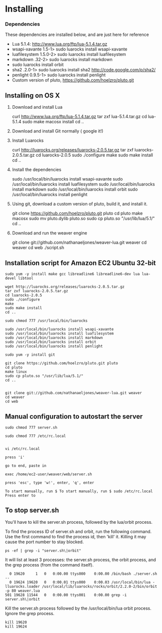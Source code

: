 # Installing

### Dependencies 

These dependencies are installed below, and are just here for reference

* Lua 5.1.4: http://www.lua.org/ftp/lua-5.1.4.tar.gz 
* wsapi-xavante 1.5-1> sudo luarocks install wsapi-xavante
* luafilesystem 1.5.0-2> sudo luarocks install luafilesystem
* markdown .32-2> sudo luarocks install markdown
* sudo luarocks install orbit
* sha2 .2.0-1> sudo luarocks install sha2    http://code.google.com/p/sha2/
* penlight 0.9.5-1> sudo luarocks install penlight
* Custom version of pluto, https://github.com/hoelzro/pluto.git


## Installing on OS X

1. Download and install Lua

 	curl http://www.lua.org/ftp/lua-5.1.4.tar.gz
	tar zxf lua-5.1.4.tar.gz
	cd lua-5.1.4
	sudo make macosx install
	cd ..

2. Download and install Git normally ( google it!)
3. Install Luarocks

	curl http://luarocks.org/releases/luarocks-2.0.5.tar.gz
	tar zxf luarocks-2.0.5.tar.gz
	cd luarocks-2.0.5
	sudo ./configure
	make
	sudo make install
	cd ..

4. Install the dependencies

	sudo /usr/local/bin/luarocks install wsapi-xavante
	sudo /usr/local/bin/luarocks install luafilesystem
	sudo /usr/local/bin/luarocks install markdown
	sudo /usr/local/bin/luarocks install orbit
	sudo /usr/local/bin/luarocks install penlight
	
5. Using git, download a custom version of pluto, build it, and install it.

	git clone https://github.com/hoelzro/pluto.git pluto
	cd pluto
	make macosx
	sudo mv pluto.dylib pluto.so
	sudo cp pluto.so "/usr/lib/lua/5.1/"
	cd ..

6. Download and run the weaver engine

	git clone git://github.com/nathanaeljones/weaver-lua.git weaver
	cd weaver
	cd web
	./script.sh


## Installation script for Amazon EC2 Ubuntu 32-bit



	sudo yum -y install make gcc libreadline6 libreadline6-dev lua lua-devel libtool

	wget http://luarocks.org/releases/luarocks-2.0.5.tar.gz
	tar zxf luarocks-2.0.5.tar.gz
	cd luarocks-2.0.5
	sudo ./configure
	make
	sudo make install
	cd ..

	sudo chmod 777 /usr/local/bin/luarocks

	sudo /usr/local/bin/luarocks install wsapi-xavante
	sudo /usr/local/bin/luarocks install luafilesystem
	sudo /usr/local/bin/luarocks install markdown
	sudo /usr/local/bin/luarocks install orbit
	sudo /usr/local/bin/luarocks install penlight

	sudo yum -y install git

	git clone https://github.com/hoelzro/pluto.git pluto
	cd pluto
	make linux
	sudo cp pluto.so "/usr/lib/lua/5.1/"
	cd ..


	git clone git://github.com/nathanaeljones/weaver-lua.git weaver
	cd weaver
	cd web


## Manual configuration to autostart the server

	sudo chmod 777 server.sh

	sudo chmod 777 /etc/rc.local


	vi /etc/rc.local

	press 'i'

	go to end, paste in

	exec /home/ec2-user/weaver/web/server.sh

	press 'esc', type 'w!', enter, 'q', enter

	To start manually, run $ To start manually, run $ sudo /etc/rc.local Press enter to 
	
## To stop server.sh

You'll have to kill the server.sh process, followed by the lua/orbit process. 

To find the process ID of server.sh and orbit, run the following command. Use the first command to find the process id, then 'kill' it. Killing it may cause the port number to stay blocked. 

	ps -ef | grep -i "server.sh\|orbit"

It will list at least 3 processes: the server.sh process, the orbit process, and the grep process (from the command itself).

	  0 19620     1   0   0:00.00 ttys000    0:00.00 /bin/bash ./server.sh --
	  0 19624 19620   0   0:00.01 ttys000    0:00.03 /usr/local/bin/lua -lluarocks.loader /usr/local/lib/luarocks/rocks/orbit/2.2.0-2/bin/orbit -p 80 weaver.lua
	501 19628 11544   0   0:00.00 ttys001    0:00.00 grep -i server.sh\|orbit


Kill the server.sh process followed by the /usr/local/bin/lua orbit process. Ignore the grep process.

	kill 19620 
	kill 19624 
